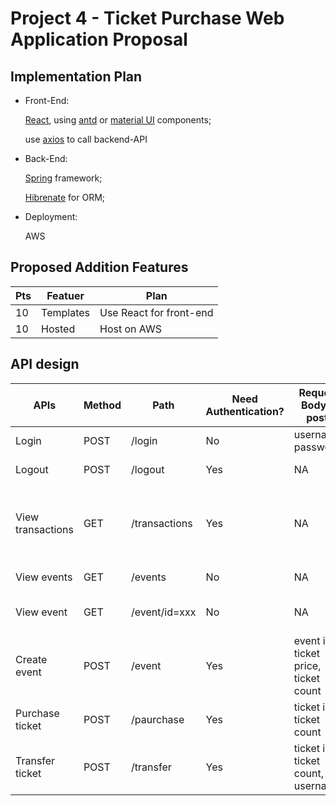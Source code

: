 # Project 4 - Ticket Purchase Web Application Proposal

## Implementation Plan

- Front-End:

  [React](https://reactjs.org/), using [antd](https://ant.design/) or [material UI](https://material-ui.com/) components;

  use [axios](https://github.com/axios/axios) to call backend-API

- Back-End:

  [Spring](https://spring.io/projects/spring-framework) framework;

  [Hibrenate](https://hibernate.org/) for ORM;

- Deployment:

  AWS

## Proposed Addition Features

| Pts | Featuer   | Plan                    |
| --- | --------- | ----------------------- |
| 10  | Templates | Use React for front-end |
| 10  | Hosted    | Host on AWS             |

## API design

| APIs              | Method | Path          | Need Authentication? | Request Body(if post)                  | Response                                                              |
| ----------------- | ------ | ------------- | -------------------- | -------------------------------------- | --------------------------------------------------------------------- |
| Login             | POST   | /login        | No                   | username, password                     | OK or error info                                                      |
| Logout            | POST   | /logout       | Yes                  | NA                                     | OK or error info                                                      |
| View transactions | GET    | /transactions | Yes                  | NA                                     | list of transactions (date, event, ticket id/price/count, total paid) |
| View events       | GET    | /events       | No                   | NA                                     | list of events (name, id)                                             |
| View event        | GET    | /event/id=xxx | No                   | NA                                     | event (name, ticket price, ticket count)                              |
| Create event      | POST   | /event        | Yes                  | event info, ticket price, ticket count | OK or error info                                                      |
| Purchase ticket   | POST   | /paurchase    | Yes                  | ticket id, ticket count                | OK or error info                                                      |
| Transfer ticket   | POST   | /transfer     | Yes                  | ticket id, ticket count, to username   | OK or error info                                                      |
